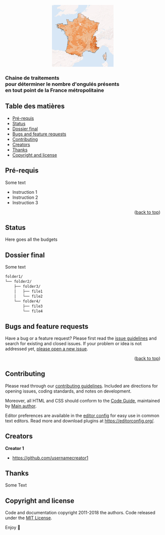 <p align="center">
  <a href="https://example.com/">
    <img src="https://github.com/christofoto/ongules/raw/main/images/france_test.png" alt="Logo" width=200 >
  </a>

  <!-- <h3 align="center">Logo</h3> -->

  <p align="center">
    <h3>Chaine de traitements <br>
    pour déterminer le nombre d'ongulés présents<br> en tout point de la France métropolitaine
    <br>
    </p>
</p>

<a name="readme-top"></a>

## Table des matières

- [Pré-requis](#pré-requis)
- [Status](#status)
- [Dossier final](#dossier-final)
- [Bugs and feature requests](#bugs-and-feature-requests)
- [Contributing](#contributing)
- [Creators](#creators)
- [Thanks](#thanks)
- [Copyright and license](#copyright-and-license)

## Pré-requis

Some text

- Instruction 1
- Instruction 2
- Instruction 3

<p align="right">(<a href="#readme-top">back to top</a>)</p>

## Status

Here goes all the budgets

## Dossier final

Some text

```text
folder1/
└── folder2/
    ├── folder3/
    │   ├── file1
    │   └── file2
    └── folder4/
        ├── file3
        └── file4
```

## Bugs and feature requests

Have a bug or a feature request? Please first read the [issue guidelines](https://reponame/blob/master/CONTRIBUTING.md) and search for existing and closed issues. If your problem or idea is not addressed yet, [please open a new issue](https://reponame/issues/new).

<p align="right">(<a href="#readme-top">back to top</a>)</p>

## Contributing

Please read through our [contributing guidelines](https://reponame/blob/master/CONTRIBUTING.md). Included are directions for opening issues, coding standards, and notes on development.

Moreover, all HTML and CSS should conform to the [Code Guide](https://github.com/mdo/code-guide), maintained by [Main author](https://github.com/usernamemainauthor).

Editor preferences are available in the [editor config](https://reponame/blob/master/.editorconfig) for easy use in common text editors. Read more and download plugins at <https://editorconfig.org/>.

## Creators

**Creator 1**

- <https://github.com/usernamecreator1>

## Thanks

Some Text

## Copyright and license

Code and documentation copyright 2011-2018 the authors. Code released under the [MIT License](https://reponame/blob/master/LICENSE).

Enjoy :metal:
